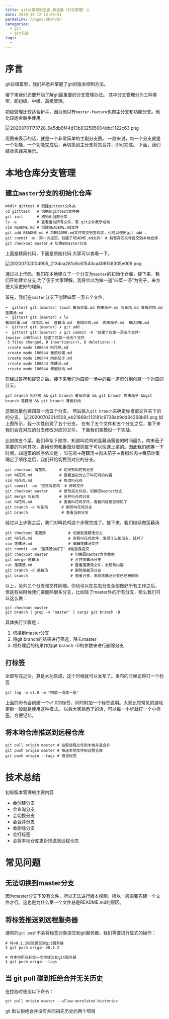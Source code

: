 ```yaml
---
title: git从青铜到王者,黄金篇（分支管理）上
date: 2020-10-12 12:09:51
permalink: /pages/5b94c9/
categories:
  - git
  - git实战
tags:
  - 
---
```

# 序言
git白银篇里，我们熟悉并掌握了git的版本控制方法。

接下来我们还要开始了解git最重要的分支管理办法。
其中分支管理分为三种类型，即初级、中级、高级管理。

初级管理比较适合新手，因为他只有`master-feature`也即主分支和功能分支。他比较适合新手使用。

![20200701173728_6e5db6f44d13b832585904dbc1122c63.png](https://images-1255533533.cos.ap-shanghai.myqcloud.com/20200701173728_6e5db6f44d13b832585904dbc1122c63.png)

用图来表示的话，就是一个非常简单的主副分支图。
一般来说，每一个分支就是一个功能，一个功能完成后，再切换到主分支将其合并，即可完成。
下面，我们结合实践来展示。

# 本地仓库分支管理

## 建立`master`分支的初始化仓库
```shell
mkdir gittest # 创建gittest文件夹
cd gitttest   # 切换到gittest文件夹
git init      # 初始化当前仓库
ls -a         # 查看当前所有文件，有.git文件表示成功
vim README.md # 创建READEME.md文件
git add README.md # 将README.md文件提交到暂存区，也可以使用git add .
git commit -m '第一次提交，创建了README.md文件' # 将暂存区文件提交到本地仓库
git checkout master # 切换到master分支
```
上面是精简代码，下面是原始代码.大家可以查看一下。

![20200702004905_2134ca281c8c61543ca408158305e009.png](https://images-1255533533.cos.ap-shanghai.myqcloud.com/20200702004905_2134ca281c8c61543ca408158305e009.png)

通过以上代码，我们在本地建立了一个分支为`master`的初始化仓库，接下来，我们开始建立分支.为了便于大家理解，我将会以为做一道"四菜一汤"为例子，来方便大家更好的理解。

首先，我们在`master`分支下创建四菜一汤五个文件。
```shell
➜  gittest git:(master) touch 番茄炒蛋.md 肉末茄子.md 叫花鸡.md 青椒炒肉.md 莲藕汤.md
➜  gittest git:(master) ✗ ls
番茄炒蛋.md  叫花鸡.md  莲藕汤.md  青椒炒肉.md  肉末茄子.md  README.md
➜  gittest git:(master) ✗ git add .
➜  gittest git:(master) ✗ git commit -m '创建了四菜一汤五个文件'
[master dd9fbb1] 创建了四菜一汤五个文件
 5 files changed, 0 insertions(+), 0 deletions(-)
 create mode 100644 叫花鸡.md
 create mode 100644 番茄炒蛋.md
 create mode 100644 肉末茄子.md
 create mode 100644 莲藕汤.md
 create mode 100644 青椒炒肉.md
```

在经过暂存和提交之后，接下来我们为四菜一汤中的每一道菜分别创建一个对应的分支。


```shell
git branch 叫花鸡 && git branch 番茄炒蛋 && git branch 肉末茄子 &&git branch 莲藕汤 && git branch 青椒炒肉
```
这里批量创建四菜一汤五个分支。
然后输入`git branch`来确定你当前文件夹下的的分支。
![20200702014508_eb21868c113181c9738ab9dd84268b91.png](https://images-1255533533.cos.ap-shanghai.myqcloud.com/20200702014508_eb21868c113181c9738ab9dd84268b91.png)
如上图所示，我一次性创建了五个分支。
在有了五个文件和五个分支之后，接下来我们会在对应的分支修改对应的文件。
下面我们来模拟一下实战。

比如做五个菜，我们草拟下顺序，知道叫花鸡和莲藕汤需要的时间最久，肉末茄子需要的时间其次，青椒炒肉和番茄炒蛋则属于可以快速上菜的。因此我们统筹一下时间，四道菜的顺序依次是：
叫花鸡→莲藕汤→肉末茄子→青椒炒肉→番茄炒蛋
确定了顺序之后，我们开始切换到对应的分支。
```shell
git checkout 叫花鸡      # 切换到叫花鸡分支
cat 叫花鸡.md            # 查看当前分支下叫花鸡的内容
vim 叫花鸡.md            # 修改叫花鸡
git commit -am '提交叫花鸡' # 修改文件
git checkout master     # 修改完文件后，切换回master分支
git merge 叫花鸡         # 合并叫花鸡分支
cat 叫花鸡.md            # 查看叫花鸡文件，看看内容是否增加了
git branch -d 叫花鸡      # 删除叫花鸡分支
git branch               # 查看当前分支
```
经过以上步骤之后，我们对叫花鸡这个步骤完成了。接下来，我们继续做莲藕汤.
```shell
git checkout 莲藕汤          # 切换到莲藕汤分支
cat 叫花鸡.md                # 查看叫花鸡文件，发现什么都没有，就对了
vim 莲藕汤.md                # 编辑莲藕汤文件
git commit -am '莲藕汤做好了' #免暂存提交
git checkout master          # 切换回master为你教案
git merge 莲藕汤              # 合并莲藕汤分支
cat 莲藕汤.md                 # 查看莲藕汤文件，发现有内容
git branch -d 莲藕汤          # 删除莲藕汤分支
git branch                   # 查看分支，发现莲藕汤分支已经被删除
```

以上，另外三个分支和文件同理。你也可以在左右分支全部做好所有工作之后，
但是有些时候我们要删除很多分支，比如除了master外的所有分支，那么我们可以这么做：

```shell
git checkout master
git branch | grep -v 'master' | xargs git branch -D
```

具体执行步骤是：

1.  切换到master分支
2.  将git branch的结果进行筛选，除去master
3.  将处理后的结果作为git branch \-D的参数来进行删除分支

## 打标签
全部写完之后，算是大功告成，这个时候就可以发布了。发布的时候记得打一个标签
```shell
git tag -a v1.0 -m "四菜一汤第一版"
```
上面的命令会创建一个v1.0的标签，同时附加一个标签说明。大家比较常见的游戏更新一般就是使用这种模式。
以后大家熟悉了的话，可以每一小步就打一个小标签，方便记忆。

## 将本地仓库推送到远程仓库
```shell
git pull origin master # 拉取远程文件到本地并且合并
git push origin master # 推送本地文件到远程仓库
git push origin --tags # 推送标签
```

# 技术总结

初级版本管理的主要内容
* 会创建分支
* 会查询分支
* 会切换分支
* 会合并分支
* 会删除分支
* 会打标签
* 会将本地仓库更新推送到远程仓库

# 常见问题

## 无法切换到master分支
因为master分支下没有文件，所以无法进行版本控制，所以一般需要先建一个文件才行。这也是为什么第一个文件总是README.md的原因。
## 将标签推送到远程服务器
通常的`git push`不会将标签对象提交到git服务器，我们需要进行显式的操作：
```shell
# 将v0.1.2标签提交到git服务器
$ git push origin v0.1.2

# 将本地所有标签一次性提交到git服务器
$ git push origin –tags
```
## 当 git pull 碰到拒绝合并无关历史

在拉取时使用以下命令：

```shell
git pull origin master --allow-unrelated-histories
```
git 默认拒绝合并没有共同祖先历史的两个项目
